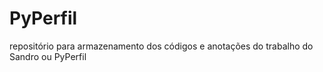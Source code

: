 # PyPerfil
repositório para armazenamento dos códigos e anotações do trabalho do Sandro ou PyPerfil
